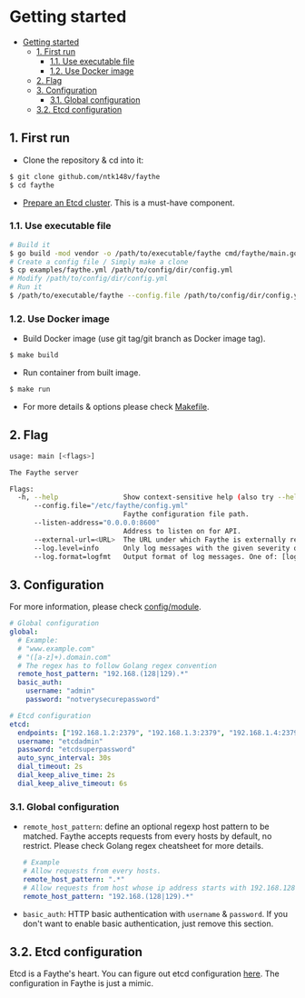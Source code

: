 # Getting started

- [Getting started](#getting-started)
  - [1. First run](#1-first-run)
    - [1.1. Use executable file](#11-use-executable-file)
    - [1.2. Use Docker image](#12-use-docker-image)
  - [2. Flag](#2-flag)
  - [3. Configuration](#3-configuration)
    - [3.1. Global configuration](#31-global-configuration)
  - [3.2. Etcd configuration](#32-etcd-configuration)

## 1. First run

* Clone the repository & cd into it:

```bash
$ git clone github.com/ntk148v/faythe
$ cd faythe
```

* [Prepare an Etcd cluster](https://github.com/etcd-io/etcd). This is a must-have component.

### 1.1. Use executable file

```bash
# Build it
$ go build -mod vendor -o /path/to/executable/faythe cmd/faythe/main.go
# Create a config file / Simply make a clone
$ cp examples/faythe.yml /path/to/config/dir/config.yml
# Modify /path/to/config/dir/config.yml
# Run it
$ /path/to/executable/faythe --config.file /path/to/config/dir/config.yml
```

### 1.2. Use Docker image

- Build Docker image (use git tag/git branch as Docker image tag).

```bash
$ make build
```

- Run container from built image.

```bash
$ make run
```

- For more details & options please check [Makefile](../Makefile).

## 2. Flag

```bash
usage: main [<flags>]

The Faythe server

Flags:
  -h, --help                Show context-sensitive help (also try --help-long and --help-man).
      --config.file="/etc/faythe/config.yml"
                            Faythe configuration file path.
      --listen-address="0.0.0.0:8600"
                            Address to listen on for API.
      --external-url=<URL>  The URL under which Faythe is externally reachable.
      --log.level=info      Only log messages with the given severity or above. One of: [debug, info, warn, error]
      --log.format=logfmt   Output format of log messages. One of: [logfmt, json]
```

## 3. Configuration

For more information, please check [config/module](../config).

```yaml
# Global configuration
global:
  # Example:
  # "www.example.com"
  # "([a-z]+).domain.com"
  # The regex has to follow Golang regex convention
  remote_host_pattern: "192.168.(128|129).*"
  basic_auth:
    username: "admin"
    password: "notverysecurepassword"

# Etcd configuration
etcd:
  endpoints: ["192.168.1.2:2379", "192.168.1.3:2379", "192.168.1.4:2379"]
  username: "etcdadmin"
  password: "etcdsuperpassword"
  auto_sync_interval: 30s
  dial_timeout: 2s
  dial_keep_alive_time: 2s
  dial_keep_alive_timeout: 6s
```

### 3.1. Global configuration

- `remote_host_pattern`: define an optional regexp host pattern to be matched. Faythe accepts requests from every hosts by default, no restrict. Please check Golang regex cheatsheet for more details.

  ```yaml
  # Example
  # Allow requests from every hosts.
  remote_host_pattern: ".*"
  # Allow requests from host whose ip address starts with 192.168.128 or 192.168.129
  remote_host_pattern: "192.168.(128|129).*"
  ```

- `basic_auth`: HTTP basic authentication with `username` & `password`. If you don't want to enable basic authentication, just remove this section.

## 3.2. Etcd configuration

Etcd is a Faythe's heart. You can figure out etcd configuration [here](https://github.com/etcd-io/etcd/blob/master/clientv3/config.go). The configuration in Faythe is just a mimic.
